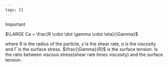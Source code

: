 ```yaml
---
tags: []
---
```

>[!important]
>$\LARGE Ca = \frac{R \cdot \dot \gamma \cdot \eta}{\Gamma}$
>

where R is the radius of the particle, $\dot \gamma$ is the shear rate, $\eta$ is the viscosity and $\Gamma$ is the surface stress. $\frac{\Gamma}{R}$ is the surface tension.
Is the ratio between viscous stress(shear rate times viscosity) and the surface tension.
<!--ID: 1695826630662-->

